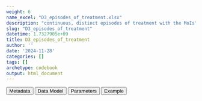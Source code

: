 ```yaml
---
weight: 6
name_excel: "D3_episodes_of_treatment.xlsx"
description: "continuous, distinct episodes of treatment with the MoIs"
slug: "D3_episodes_of_treatment"
datetime: 1.7327905e+09
title: D3_episodes_of_treatment
author: ''
date: '2024-11-28'
categories: []
tags: []
archetype: codebook
output: html_document
---
```


<script src="/rmarkdown-libs/core-js/shim.min.js"></script>
<script src="/rmarkdown-libs/react/react.min.js"></script>
<script src="/rmarkdown-libs/react/react-dom.min.js"></script>
<script src="/rmarkdown-libs/reactwidget/react-tools.js"></script>
<script src="/rmarkdown-libs/htmlwidgets/htmlwidgets.js"></script>
<link href="/rmarkdown-libs/reactable/reactable.css" rel="stylesheet" />
<script src="/rmarkdown-libs/reactable-binding/reactable.js"></script>
<div class="tab">
<button class="tablinks" onclick="openCity(event, &#39;Metadata&#39;)" id="defaultOpen">Metadata</button>
<button class="tablinks" onclick="openCity(event, &#39;Data Model&#39;)">Data Model</button>
<button class="tablinks" onclick="openCity(event, &#39;Parameters&#39;)">Parameters</button>
<button class="tablinks" onclick="openCity(event, &#39;Example&#39;)">Example</button>
</div>
<div id="Metadata" class="tabcontent">
<div id="htmlwidget-1" class="reactable html-widget" style="width:auto;height:600px;"></div>
<script type="application/json" data-for="htmlwidget-1">{"x":{"tag":{"name":"Reactable","attribs":{"data":{"medatata_name":["Name of the dataset","Content of the dataset","Unit of observation","Dataset where the list of UoOs is fully listed and with 1 record per UoO","How many observations per UoO","NxUoO","Variables capturing the UoO","Primary key","Parameters",null,null,null,null,null,null,null,null,null,null,null],"metadata_content":["D3_episodes_of_treatment","continuous, distinct episodes of treatment with the MoIs","a person treated with the MoI in the instance of the data source (no selection yet) at least once between 180 days before study start and study end",null,null,">= 0","person_id","person_id start_date",null,null,null,null,null,null,null,null,null,null,null,null]},"columns":[{"id":"medatata_name","name":"medatata_name","type":"character"},{"id":"metadata_content","name":"metadata_content","type":"character"}],"sortable":false,"searchable":true,"pagination":false,"highlight":true,"bordered":true,"striped":true,"style":{"maxWidth":1800},"height":"600px","dataKey":"b2adc2d5007208bc2eed0ea7892caf73"},"children":[]},"class":"reactR_markup"},"evals":[],"jsHooks":[]}</script>
</div>
<div id="Data Model" class="tabcontent">
<div id="htmlwidget-2" class="reactable html-widget" style="width:auto;height:600px;"></div>
<script type="application/json" data-for="htmlwidget-2">{"x":{"tag":{"name":"Reactable","attribs":{"data":{"Varname":["person_id","start_date","end_date","treatment",null,null,null,null,null,null,null,null,null,null,null,null,null,null,null,null],"Description":[null,null,null,"treatments during this period",null,null,null,null,null,null,null,null,null,null,null,null,null,null,null,null],"Format":[null,null,null,null,null,null,null,null,null,null,null,null,null,null,null,null,null,null,null,null],"Vocabulary":[null,null,null,"1 = rivaroxaban\r\n2 = apixaban\r\n3 = both",null,null,null,null,null,null,null,null,null,null,null,null,null,null,null,null],"Parameters":[null,null,null,null,null,null,null,null,null,null,null,null,null,null,null,null,null,null,null,null],"Notes and examples":[null,null,"Episodi di trattamento continuativo: gli intervalli tra la durata di dispensazioni consecutive saranno riempiti longitudinalmente utilizzando un periodo di tolleranza di 30 giorni. Pertanto, dispensazioni consecutive verranno considerate episodi di trattamento continuativo nel caso in cui sarà osservato un numero di giorni ≤ a 30 (i.e. periodo di tolleranza) tra la fine della durata di una dispensazione e l’inizio della successiva.   \r\nSovrapposizioni tra dispensazioni: in caso di sovrapposizione dei giorni di esposizione associati a due o più dispensazioni consecutive, i giorni di sovrapposizione verranno considerati nel calcolo della durata totale dell’episodio di trattamento (Ref) .",null,null,null,null,null,null,null,null,null,null,null,null,null,null,null,null,null],"Source tables and variables":[null,null,null,null,null,null,null,null,null,null,null,null,null,null,null,null,null,null,null,null],"Retrieved":[null,null,null,null,null,null,null,null,null,null,null,null,null,null,null,null,null,null,null,null],"Calculated":[null,null,null,null,null,null,null,null,null,null,null,null,null,null,null,null,null,null,null,null],"Algorithm_id":[null,null,null,null,null,null,null,null,null,null,null,null,null,null,null,null,null,null,null,null],"Rule":[null,null,null,null,null,null,null,null,null,null,null,null,null,null,null,null,null,null,null,null]},"columns":[{"id":"Varname","name":"Varname","type":"character"},{"id":"Description","name":"Description","type":"character"},{"id":"Format","name":"Format","type":"logical"},{"id":"Vocabulary","name":"Vocabulary","type":"character"},{"id":"Parameters","name":"Parameters","type":"logical"},{"id":"Notes and examples","name":"Notes and examples","type":"character"},{"id":"Source tables and variables","name":"Source tables and variables","type":"logical"},{"id":"Retrieved","name":"Retrieved","type":"logical"},{"id":"Calculated","name":"Calculated","type":"logical"},{"id":"Algorithm_id","name":"Algorithm_id","type":"logical"},{"id":"Rule","name":"Rule","type":"logical"}],"sortable":false,"searchable":true,"pagination":false,"highlight":true,"bordered":true,"striped":true,"style":{"maxWidth":1800},"height":"600px","dataKey":"a21d4c17ce31da0cc8c139b6381da203"},"children":[]},"class":"reactR_markup"},"evals":[],"jsHooks":[]}</script>
</div>
<div id="Parameters" class="tabcontent">
<div id="htmlwidget-3" class="reactable html-widget" style="width:auto;height:600px;"></div>
<script type="application/json" data-for="htmlwidget-3">{"x":{"tag":{"name":"Reactable","attribs":{"data":{"parameter in the variable name":[null,null,null,null,null,null,null,null,null,null,null,null,null,null,null,null,null,null,null,null],"values":[null,null,null,null,null,null,null,null,null,null,null,null,null,null,null,null,null,null,null,null],"name of macro":[null,null,null,null,null,null,null,null,null,null,null,null,null,null,null,null,null,null,null,null],"assigned in":[null,null,null,null,null,null,null,null,null,null,null,null,null,null,null,null,null,null,null,null]},"columns":[{"id":"parameter in the variable name","name":"parameter in the variable name","type":"logical"},{"id":"values","name":"values","type":"logical"},{"id":"name of macro","name":"name of macro","type":"logical"},{"id":"assigned in","name":"assigned in","type":"logical"}],"sortable":false,"searchable":true,"pagination":false,"highlight":true,"bordered":true,"striped":true,"style":{"maxWidth":1800},"height":"600px","dataKey":"647ce5ca6c94288d606ee75fb4053f5b"},"children":[]},"class":"reactR_markup"},"evals":[],"jsHooks":[]}</script>
</div>
<div id="Example" class="tabcontent">
<div id="htmlwidget-4" class="reactable html-widget" style="width:auto;height:600px;"></div>
<script type="application/json" data-for="htmlwidget-4">{"x":{"tag":{"name":"Reactable","attribs":{"data":{"D3_dispensings_DOACS":["person_id","P01","P01","P02","P03","P03","P03","P04","P04","P04","P05",null,"D3_episodes_of_treatment","person_id","P01","P03","P04","P05",null,null],"...2":["date","-149","-69","-180","1","50","180","1","50","180","1",null,null,"start_date","-149","1","1","1",null,null],"...3":["AIC",null,null,null,null,null,null,null,null,null,null,null,null,"end_date","1","179","260","75",null,null],"...4":["COD_ATC5",null,null,null,null,null,null,null,null,null,null,null,null,"treatment","1","1","3","2",null,null],"...5":["label","1","1","1","1","1","3","1","1","2","2",null,null,null,null,null,null,null,null,null],"...6":["duration","50","70","50","100","100",null,"100","100","50","50",null,null,null,null,null,null,null,null,null],"...7":[null,null,null,null,null,null,null,null,null,null,null,null,null,null,null,null,null,null,null,null],"...8":[null,null,null,null,null,null,null,null,null,null,null,null,null,null,null,null,null,null,null,null],"...9":[null,null,null,null,null,null,null,null,null,null,null,null,null,null,null,null,null,null,null,null],"D3_clean_spells":["person_id","P01","P01","P02","P03","P04","P05",null,null,null,null,null,null,null,null,null,null,null,null,null],"...11":["birth_date",null,null,null,null,null,null,null,null,null,null,null,null,null,null,null,null,null,null,null],"...12":["death_date",null,null,null,null,null,null,null,null,null,null,null,null,null,null,null,null,null,null,null],"...13":["entry_spell_category","-3000","-500","-500","-500","-500","-500",null,null,null,null,null,null,null,null,null,null,null,null,null],"...14":["exit_spell_category","-1000","500","500","500","500","75",null,null,null,null,null,null,null,null,null,null,null,null,null],"...15":["op_meaning",null,null,null,null,null,null,null,null,null,null,null,null,null,null,null,null,null,null,null],"...16":["num_spell","1","2",null,null,null,null,null,null,null,null,null,null,null,null,null,null,null,null,null],"...17":["op_start_date_cleaned",null,null,null,null,null,null,null,null,null,null,null,null,null,null,null,null,null,null,null],"...18":["op_end_date_cleaned",null,null,null,null,null,null,null,null,null,null,null,null,null,null,null,null,null,null,null],"...19":["starts_at_birth",null,null,null,null,null,null,null,null,null,null,null,null,null,null,null,null,null,null,null],"...20":["starts_after_ending",null,null,null,null,null,null,null,null,null,null,null,null,null,null,null,null,null,null,null],"...21":["no_overlap_study_period",null,null,null,null,null,null,null,null,null,null,null,null,null,null,null,null,null,null,null],"...22":["less_than_365_days_and_not_starts_at_birth",null,null,null,null,null,null,null,null,null,null,null,null,null,null,null,null,null,null,null],"...23":["is_the_study_spell","0","1","1","1","1","1",null,null,null,null,null,null,null,null,null,null,null,null,null]},"columns":[{"id":"D3_dispensings_DOACS","name":"D3_dispensings_DOACS","type":"character"},{"id":"...2","name":"...2","type":"character"},{"id":"...3","name":"...3","type":"character"},{"id":"...4","name":"...4","type":"character"},{"id":"...5","name":"...5","type":"character"},{"id":"...6","name":"...6","type":"character"},{"id":"...7","name":"...7","type":"logical"},{"id":"...8","name":"...8","type":"logical"},{"id":"...9","name":"...9","type":"logical"},{"id":"D3_clean_spells","name":"D3_clean_spells","type":"character"},{"id":"...11","name":"...11","type":"character"},{"id":"...12","name":"...12","type":"character"},{"id":"...13","name":"...13","type":"character"},{"id":"...14","name":"...14","type":"character"},{"id":"...15","name":"...15","type":"character"},{"id":"...16","name":"...16","type":"character"},{"id":"...17","name":"...17","type":"character"},{"id":"...18","name":"...18","type":"character"},{"id":"...19","name":"...19","type":"character"},{"id":"...20","name":"...20","type":"character"},{"id":"...21","name":"...21","type":"character"},{"id":"...22","name":"...22","type":"character"},{"id":"...23","name":"...23","type":"character"}],"sortable":false,"searchable":true,"pagination":false,"highlight":true,"bordered":true,"striped":true,"style":{"maxWidth":1800},"height":"600px","dataKey":"ae11de797774b3cfd42971e0c8b9f277"},"children":[]},"class":"reactR_markup"},"evals":[],"jsHooks":[]}</script>
</div>
